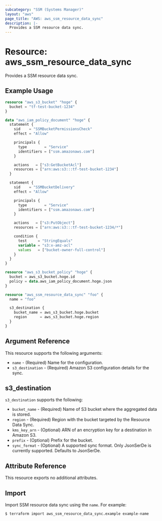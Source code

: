 ```yaml
---
subcategory: "SSM (Systems Manager)"
layout: "aws"
page_title: "AWS: aws_ssm_resource_data_sync"
description: |-
  Provides a SSM resource data sync.
---
```


# Resource: aws_ssm_resource_data_sync

Provides a SSM resource data sync.

## Example Usage

```terraform
resource "aws_s3_bucket" "hoge" {
  bucket = "tf-test-bucket-1234"
}

data "aws_iam_policy_document" "hoge" {
  statement {
    sid    = "SSMBucketPermissionsCheck"
    effect = "Allow"

    principals {
      type        = "Service"
      identifiers = ["ssm.amazonaws.com"]
    }

    actions   = ["s3:GetBucketAcl"]
    resources = ["arn:aws:s3:::tf-test-bucket-1234"]
  }

  statement {
    sid    = "SSMBucketDelivery"
    effect = "Allow"

    principals {
      type        = "Service"
      identifiers = ["ssm.amazonaws.com"]
    }

    actions   = ["s3:PutObject"]
    resources = ["arn:aws:s3:::tf-test-bucket-1234/*"]

    condition {
      test     = "StringEquals"
      variable = "s3:x-amz-acl"
      values   = ["bucket-owner-full-control"]
    }
  }
}

resource "aws_s3_bucket_policy" "hoge" {
  bucket = aws_s3_bucket.hoge.id
  policy = data.aws_iam_policy_document.hoge.json
}

resource "aws_ssm_resource_data_sync" "foo" {
  name = "foo"

  s3_destination {
    bucket_name = aws_s3_bucket.hoge.bucket
    region      = aws_s3_bucket.hoge.region
  }
}
```

## Argument Reference

This resource supports the following arguments:

* `name` - (Required) Name for the configuration.
* `s3_destination` - (Required) Amazon S3 configuration details for the sync.

## s3_destination

`s3_destination` supports the following:

* `bucket_name` - (Required) Name of S3 bucket where the aggregated data is stored.
* `region` - (Required) Region with the bucket targeted by the Resource Data Sync.
* `kms_key_arn` - (Optional) ARN of an encryption key for a destination in Amazon S3.
* `prefix` - (Optional) Prefix for the bucket.
* `sync_format` - (Optional) A supported sync format. Only JsonSerDe is currently supported. Defaults to JsonSerDe.

## Attribute Reference

This resource exports no additional attributes.

## Import

Import SSM resource data sync using the `name`. For example:

```sh
$ terraform import aws_ssm_resource_data_sync.example example-name
```
